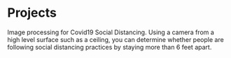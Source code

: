 # Projects
Image processing for Covid19 Social Distancing. Using a camera from a high level surface such as a ceiling, you can determine whether people are following social distancing practices by staying more than 6 feet apart.
